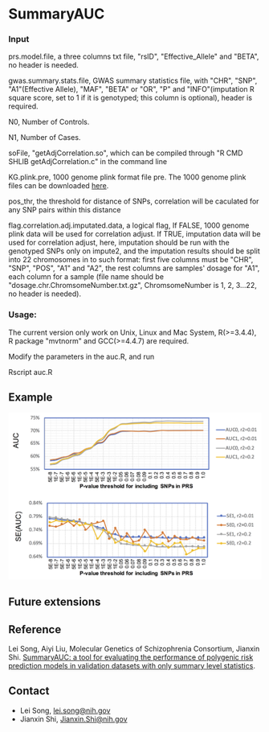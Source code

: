 # SummaryAUC






### Input

prs.model.file, a three columns txt file, "rsID", "Effective_Allele" and "BETA", no header is needed.

gwas.summary.stats.file, GWAS summary statistics file, with "CHR", "SNP", "A1"(Effective Allele), "MAF", "BETA" or "OR", "P" and "INFO"(imputation R square score, set to 1 if it is genotyped; this column is optional), header is required.

N0, Number of Controls.

N1, Number of Cases.

soFile, "getAdjCorrelation.so", which can be compiled through "R CMD SHLIB getAdjCorrelation.c" in the command line 

KG.plink.pre, 1000 genome plink format file pre. The 1000 genome plink files can be downloaded [here](https://www.dropbox.com/sh/d5y35kd9by72ejx/AAA0I2DfFy4kDeE-sEM4dCBQa?dl=0).

pos_thr, the threshold for distance of SNPs, correlation will be caculated for any SNP pairs within this distance 

flag.correlation.adj.imputated.data, a logical flag, If FALSE, 1000 genome plink data will be used for correlation adjust. If TRUE, imputation data will be used for correlation adjust, here, imputation should be run with the genotyped SNPs only on impute2, and the imputation results should be split into 22 chromosomes in to such format: first five columns must be "CHR", "SNP", "POS", "A1" and "A2", the rest columns are samples' dosage for "A1", each column for a sample (file name should be "dosage.chr.ChromsomeNumber.txt.gz",  ChromsomeNumber is 1, 2, 3...22, no header is needed).

### Usage:
The current version only work on Unix, Linux and Mac System, R(>=3.4.4), R package "mvtnorm" and GCC(>=4.4.7) are required.

Modify the parameters in the auc.R, and run 

Rscript auc.R



## Example



![Display Figure](https://github.com/lsncibb/AUC_GWAS/blob/master/demo.png)

## Future extensions


## Reference
Lei Song, Aiyi Liu, Molecular Genetics of Schizophrenia Consortium, Jianxin Shi. [SummaryAUC: a tool for evaluating the performance of polygenic risk prediction models in validation datasets with only summary level statistics](https://github.com/lsncibb/SummaryAUC/blob/master/ms.06062018.pdf). 

## Contact
* Lei Song, lei.song@nih.gov
* Jianxin Shi, Jianxin.Shi@nih.gov

